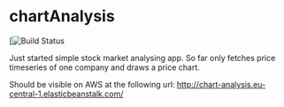 # chartAnalysis
[![Build Status](https://travis-ci.org/margorec/chartAnalysis.svg?branch=master)

Just started simple stock market analysing app. So far only fetches price timeseries of one company and draws a price chart.

Should be visible on AWS at the following url:
http://chart-analysis.eu-central-1.elasticbeanstalk.com/